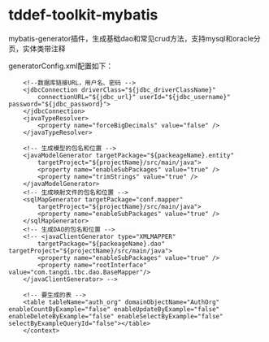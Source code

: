 # tddef-toolkit-mybatis
mybatis-generator插件，生成基础dao和常见crud方法，支持mysql和oracle分页，实体类带注释

generatorConfig.xml配置如下：
<?xml version="1.0" encoding="UTF-8"?>  
<!DOCTYPE generatorConfiguration  
  PUBLIC "-//mybatis.org//DTD MyBatis Generator Configuration 1.0//EN"  
  "mybatis-generator-config_1_0.dtd">
<generatorConfiguration>
	<!-- 配置参数 -->
	<properties resource="conf/config4Generator.properties" />
	<context id="context" targetRuntime="MyBatis3">
		<property name="javaFileEncoding" value="UTF-8"/>
		<property name="mapperTargetPackage" value="${packeageName}.dao" />
		<plugin type="org.mybatis.generator.plugins.SerializablePlugin"></plugin>
		<plugin type="com.tangdi.def.toolkit.mybatis.generator.TdPaginationPlugin" />
		<plugin type="com.tangdi.def.toolkit.mybatis.generator.TdMapperPlugin" />
		<commentGenerator type="com.tangdi.def.toolkit.mybatis.generator.TdCommentGenerator">
		</commentGenerator>

		<!--数据库链接URL，用户名、密码 -->
		<jdbcConnection driverClass="${jdbc_driverClassName}"
			connectionURL="${jdbc_url}" userId="${jdbc_username}" password="${jdbc_password}">
		</jdbcConnection>
		<javaTypeResolver>
			<property name="forceBigDecimals" value="false" />
		</javaTypeResolver>

		<!-- 生成模型的包名和位置 -->
		<javaModelGenerator targetPackage="${packeageName}.entity"
			targetProject="${projectName}/src/main/java">
			<property name="enableSubPackages" value="true" />
			<property name="trimStrings" value="true" />
		</javaModelGenerator>
		<!-- 生成映射文件的包名和位置 -->
		<sqlMapGenerator targetPackage="conf.mapper"
			targetProject="${projectName}/src/main/java">
			<property name="enableSubPackages" value="true" />
		</sqlMapGenerator>
		<!-- 生成DAO的包名和位置 -->
		<!-- <javaClientGenerator type="XMLMAPPER"
			targetPackage="${packeageName}.dao" targetProject="${projectName}/src/main/java">
			<property name="enableSubPackages" value="true" />
			<property name="rootInterface" value="com.tangdi.tbc.dao.BaseMapper"/>
		</javaClientGenerator> -->

		<!-- 要生成的表 -->
		<table tableName="auth_org" domainObjectName="AuthOrg" enableCountByExample="false" enableUpdateByExample="false" enableDeleteByExample="false" enableSelectByExample="false" selectByExampleQueryId="false"></table>
		</context>
</generatorConfiguration>
